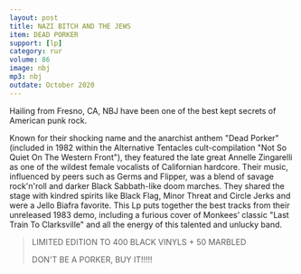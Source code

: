 ```yaml
---
layout: post
title: NAZI BITCH AND THE JEWS
item: DEAD PORKER
support: [lp]
category: rur
volume: 86
image: nbj
mp3: nbj
outdate: October 2020
---
```


Hailing from Fresno, CA, NBJ have been one of the best kept secrets of American punk rock.

Known for their shocking name and the anarchist anthem "Dead Porker" (included in 1982 within the Alternative Tentacles cult-compilation "Not So Quiet On The Western Front"), they featured the late great Annelle Zingarelli as one of the wildest female vocalists of Californian hardcore. Their music, influenced by peers such as Germs and Flipper, was a blend of savage rock'n'roll and darker Black Sabbath-like doom marches. They shared the stage with kindred spirits like Black Flag, Minor Threat and Circle Jerks and were a Jello Biafra favorite. This Lp puts together the best tracks from their unreleased 1983 demo, including a furious cover of Monkees’ classic "Last Train To Clarksville" and all the energy of this talented and unlucky band.

> LIMITED EDITION TO 400 BLACK VINYLS + 50 MARBLED
>
> DON'T BE A PORKER, BUY IT!!!!!

